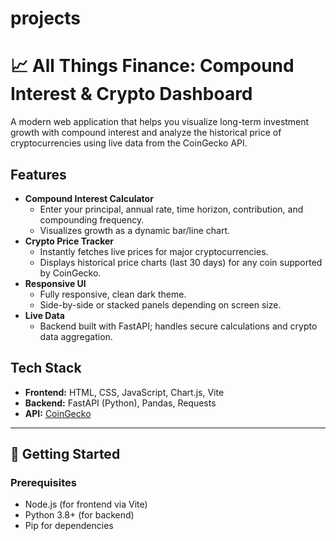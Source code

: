 # projects

# 📈 All Things Finance: Compound Interest & Crypto Dashboard

A modern web application that helps you visualize long-term investment growth with compound interest and analyze the historical price of cryptocurrencies using live data from the CoinGecko API.

## Features

- **Compound Interest Calculator**
  - Enter your principal, annual rate, time horizon, contribution, and compounding frequency.
  - Visualizes growth as a dynamic bar/line chart.
- **Crypto Price Tracker**
  - Instantly fetches live prices for major cryptocurrencies.
  - Displays historical price charts (last 30 days) for any coin supported by CoinGecko.
- **Responsive UI**
  - Fully responsive, clean dark theme.
  - Side-by-side or stacked panels depending on screen size.
- **Live Data**
  - Backend built with FastAPI; handles secure calculations and crypto data aggregation.

## Tech Stack

- **Frontend:** HTML, CSS, JavaScript, Chart.js, Vite
- **Backend:** FastAPI (Python), Pandas, Requests
- **API:** [CoinGecko](https://www.coingecko.com/en/api)

---

## 🚀 Getting Started

### Prerequisites

- Node.js (for frontend via Vite)
- Python 3.8+ (for backend)
- Pip for dependencies
